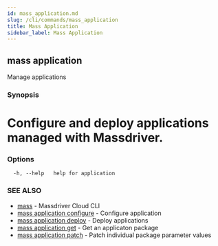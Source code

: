 ```yaml
---
id: mass_application.md
slug: /cli/commands/mass_application
title: Mass Application
sidebar_label: Mass Application
---
```

## mass application

Manage applications

### Synopsis

# Configure and deploy applications managed with Massdriver.


### Options

```
  -h, --help   help for application
```

### SEE ALSO

* [mass](/cli/commands/mass)	 - Massdriver Cloud CLI
* [mass application configure](/cli/commands/mass_application_configure)	 - Configure application
* [mass application deploy](/cli/commands/mass_application_deploy)	 - Deploy applications
* [mass application get](/cli/commands/mass_application_get)	 - Get an applicaton package
* [mass application patch](/cli/commands/mass_application_patch)	 - Patch individual package parameter values
